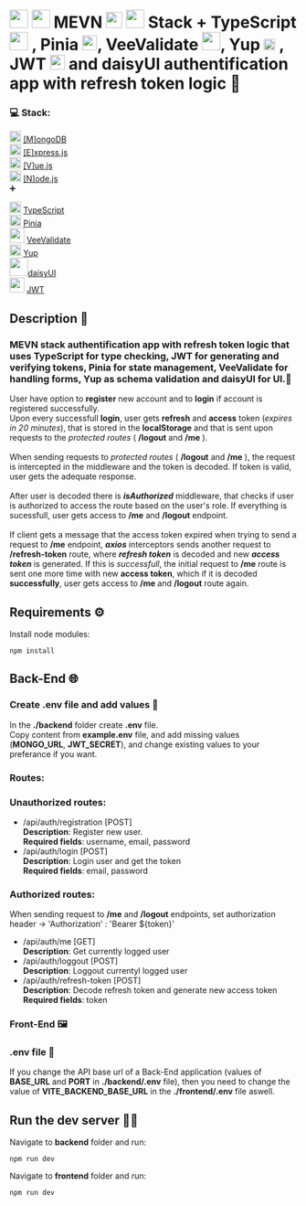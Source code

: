 # <img src="https://cdn.icon-icons.com/icons2/2415/PNG/512/mongodb_original_logo_icon_146424.png" width="32px"> <img src="https://cdn.icon-icons.com/icons2/2699/PNG/512/expressjs_logo_icon_169185.png" width="32px"/> MEVN <img src="https://cdn.icon-icons.com/icons2/2107/PNG/512/file_type_vue_icon_130078.png" width="28px"/> <img src="https://cdn.icon-icons.com/icons2/2415/PNG/512/nodejs_plain_logo_icon_146409.png" width="32px"/> Stack + TypeScript <img src="https://cdn.icon-icons.com/icons2/2415/PNG/512/typescript_plain_logo_icon_146316.png" width="32px"/> , Pinia <img src='https://pinia.vuejs.org/logo.svg' width='26px'>, VeeValidate <img src='https://raw.githubusercontent.com/logaretm/vee-validate/main/logo.png' width='32px'/>, Yup <img src='https://cdn.icon-icons.com/icons2/2000/PNG/512/cool_smiley_sunglasses_icon_123402.png' width='20px'> , JWT <img src='https://jwt.io/img/pic_logo.svg' width='26px'> and daisyUI authentification app with refresh token logic 🙌

### 💻 Stack: <br/>

<img src="https://cdn.icon-icons.com/icons2/2415/PNG/512/mongodb_original_logo_icon_146424.png" width="20px"/> [[M]ongoDB](https://www.mongodb.com/)<br>
<img src="https://cdn.icon-icons.com/icons2/2415/PNG/512/express_original_logo_icon_146527.png" width="20px"/> [[E]xpress.js](https://expressjs.com/)<br>
<img src="https://cdn.icon-icons.com/icons2/2107/PNG/512/file_type_vue_icon_130078.png" width="20px"/> [[V]ue.js](https://vuejs.org/)<br>
<img src="https://cdn.icon-icons.com/icons2/2415/PNG/512/nodejs_plain_logo_icon_146409.png" width="20px"/> [[N]ode.js](https://nodejs.org/en/)<br>
➕

<img src="https://cdn.icon-icons.com/icons2/2415/PNG/512/typescript_plain_logo_icon_146316.png" width="20"/> [TypeScript](https://www.typescriptlang.org/)<br/>
<img src="https://pinia.vuejs.org/logo.svg" width="20"/> [Pinia](https://pinia.vuejs.org/)<br/>
<img src="https://raw.githubusercontent.com/logaretm/vee-validate/main/logo.png" width="26"/> [VeeValidate](https://vee-validate.logaretm.com/v4/)<br/>
<img src='https://cdn.icon-icons.com/icons2/2000/PNG/512/cool_smiley_sunglasses_icon_123402.png' width='20px'> [Yup](https://www.npmjs.com/package/yup)
<br/>
<img src='https://cdn.icon-icons.com/icons2/3914/PNG/512/daisyui_logo_icon_249080.png' width='32px'>[daisyUI](https://daisyui.com/)<br/>
<img src='https://jwt.io/img/pic_logo.svg' width='26px'> [JWT](https://jwt.io/)

## Description 📜

### MEVN stack authentification app with refresh token logic that uses TypeScript for type checking, JWT for generating and verifying tokens, Pinia for state management, VeeValidate for handling forms, Yup as schema validation and daisyUI for UI.🤗<br>

User have option to **register** new account and to **login** if account is registered successfully.<br>
Upon every successfull **login**, user gets **refresh** and **access** token (_expires in 20 minutes_), that is stored in the **localStorage** and that is sent upon requests to the _protected routes_ ( **/logout** and **/me** ).<br> <br>
When sending requests to _protected routes_ ( **/logout** and **/me** ), the request is intercepted in the middleware and the token is decoded.
If token is valid, user gets the adequate response.<br><br>
After user is decoded there is _**isAuthorized**_ middleware, that checks if user is authorized to access the route based on the user's role.
If everything is sucessfull, user gets access to **/me** and **/logout** endpoint.<br><br>
If client gets a message that the access token expired when trying to send a request to **/me** endpoint, **_axios_** interceptors sends another request to **/refresh-token** route, where **_refresh token_** is decoded and new **_access token_** is generated.
If this is _successfull_, the initial request to **/me** route is sent one more time with new **access token**, which if it is decoded **successfully**, user gets access to **/me** and **/logout** route again.

## Requirements ⚙️

Install node modules: <br>

```
npm install
```

## Back-End 🌐

### Create .env file and add values 📜

In the **./backend** folder create **.env** file.<br>
Copy content from **example.env** file, and add missing values (**MONGO_URL**, **JWT_SECRET**), and change existing values to your preferance if you want.

### Routes: <br>

### Unauthorized routes: <br>

- /api/auth/registration [POST]<br/>
  **Description**: Register new user.<br/>
  **Required fields**: username, email, password
- /api/auth/login [POST]<br/>
  **Description**: Login user and get the token<br/>
  **Required fields**: email, password

### Authorized routes: <br>

When sending request to **/me** and **/logout** endpoints, set authorization header -> 'Authorization' : 'Bearer ${token}'<br/>

- /api/auth/me [GET]<br/>
  **Description**: Get currently logged user <br/>
- /api/auth/loggout [POST]<br/>
  **Description**: Loggout currentyl logged user <br/>
- /api/auth/refresh-token [POST]<br/>
  **Description**: Decode refresh token and generate new access token <br/>
  **Required fields**: token

### Front-End 🖼️

### .env file 📜

If you change the API base url of a Back-End application (values of **BASE_URL** and **PORT** in **./backend/.env** file), then you need to change the value of **VITE_BACKEND_BASE_URL** in the **./frontend/.env** file aswell.

## Run the dev server 👨‍💻

Navigate to **backend** folder and run:

```
npm run dev
```

Navigate to **frontend** folder and run:

```
npm run dev
```
